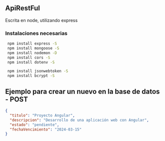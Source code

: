 ## ApiRestFul

Escrita en node, utilizando express

### Instalaciones necesarias

```sh
 npm install express -S
 npm install mongoose -S
 npm install nodemon -D
 npm install cors -S
 npm install dotenv -S

 npm install jsonwebtoken -S
 npm install bcrypt -S
```

## Ejemplo para crear un nuevo en la base de datos - POST

```json
{
  "titulo": "Proyecto Angular",
  "descripcion": "Desarrollo de una aplicación web con Angular",
  "estado": "pendiente",
  "fechaVencimiento": "2024-03-15"
}
```